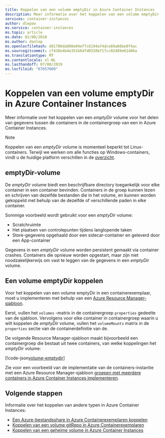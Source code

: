 ```yaml
---
title: Koppelen van een volume emptyDir in Azure Container Instances
description: Meer informatie over het koppelen van een volume emptyDir voor het delen van gegevens tussen de containers in de containergroep van een in Azure Container Instances
services: container-instances
author: dlepow
ms.service: container-instances
ms.topic: article
ms.date: 02/08/2018
ms.author: danlep
ms.openlocfilehash: d91706da898e84effc6194a74dce69a66be0f4ac
ms.sourcegitcommit: cf438e4b4e351b64fd0320bf17cc02489e61406a
ms.translationtype: MT
ms.contentlocale: nl-NL
ms.lasthandoff: 07/08/2019
ms.locfileid: "67657609"
---
```

# <a name="mount-an-emptydir-volume-in-azure-container-instances"></a>Koppelen van een volume emptyDir in Azure Container Instances

Meer informatie over het koppelen van een *emptyDir* volume voor het delen van gegevens tussen de containers in de containergroep van een in Azure Container Instances.

> [!NOTE]
> Koppelen van een *emptyDir* volume is momenteel beperkt tot Linux-containers. Terwijl we werken om alle functies op Windows-containers, vindt u de huidige platform verschillen in de [overzicht](container-instances-overview.md#linux-and-windows-containers).

## <a name="emptydir-volume"></a>emptyDir-volume

De *emptyDir* volume biedt een beschrijfbare directory toegankelijk voor elke container in een container bevinden. Containers in de groep kunnen lezen en schrijven van dezelfde bestanden die in het volume, en kunnen worden gekoppeld met behulp van de dezelfde of verschillende paden in elke container.

Sommige voorbeeld wordt gebruikt voor een *emptyDir* volume:

* Scratchruimte
* Het plaatsen van controlepunten tijdens langlopende taken
* Store-gegevens opgehaald door een sidecar-container en geleverd door een App-container

Gegevens in een *emptyDir* volume worden persistent gemaakt via container crashes. Containers die opnieuw worden opgestart, maar zijn niet noodzakelijkerwijs om vast te leggen van de gegevens in een *emptyDir* volume.

## <a name="mount-an-emptydir-volume"></a>Een volume emptyDir koppelen

Voor het koppelen van een volume emptyDir in een containerexemplaar, moet u implementeren met behulp van een [Azure Resource Manager-sjabloon](/azure/templates/microsoft.containerinstance/containergroups).

Eerst, vullen het `volumes` -matrix in de containergroep `properties` gedeelte van de sjabloon. Vervolgens voor elke container in containergroep waarin u wilt koppelen de *emptyDir* volume, vullen het `volumeMounts` matrix in de `properties` sectie van de containerdefinitie van de.

De volgende Resource Manager-sjabloon maakt bijvoorbeeld een containergroep die bestaat uit twee containers, van welke koppelingen het *emptyDir* volume:

<!-- https://github.com/Azure/azure-docs-json-samples/blob/master/container-instances/aci-deploy-volume-emptydir.json -->
[!code-json[volume-emptydir](~/azure-docs-json-samples/container-instances/aci-deploy-volume-emptydir.json)]

Zie voor een voorbeeld van de implementatie van de containers-instantie met een Azure Resource Manager-sjabloon [groepen met meerdere containers in Azure Container Instances implementeren](container-instances-multi-container-group.md).

## <a name="next-steps"></a>Volgende stappen

Informatie over het koppelen van andere typen in Azure Container Instances:

* [Een Azure-bestandsshare in Azure Containerexemplaren koppelen](container-instances-volume-azure-files.md)
* [Koppelen van een volume gitRepo in Azure Containerexemplaren](container-instances-volume-gitrepo.md)
* [Koppelen van een geheime volume in Azure Container Instances](container-instances-volume-secret.md)